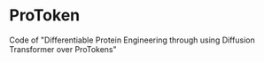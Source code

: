 # ProToken
Code of "Differentiable Protein Engineering through using Diffusion Transformer over ProTokens"
